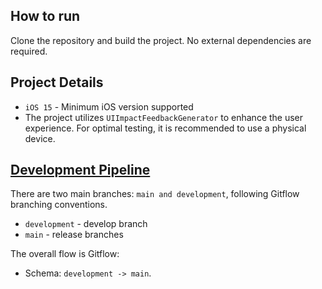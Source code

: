 ## How to run
Clone the repository and build the project. No external dependencies are required.

## Project Details
* `iOS 15` - Minimum iOS version supported
* The project utilizes `UIImpactFeedbackGenerator` to enhance the user experience. For optimal testing, it is recommended to use a physical device.

## [Development Pipeline](https://www.atlassian.com/git/tutorials/comparing-workflows/gitflow-workflow)
There are two main branches: `main and development`, following Gitflow branching conventions.
* `development` - develop branch
* `main` - release branches

The overall flow is Gitflow:

* Schema: `development -> main`.
